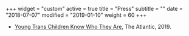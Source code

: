 +++
widget = "custom"
active = true
title = "Press"
subtitle = ""
date = "2018-07-07"
modified = "2019-01-10"
weight = 60
+++

- [Young Trans Children Know Who They Are](https://www.theatlantic.com/science/archive/2019/01/young-trans-children-know-who-they-are/580366/), The Atlantic, 2019.       